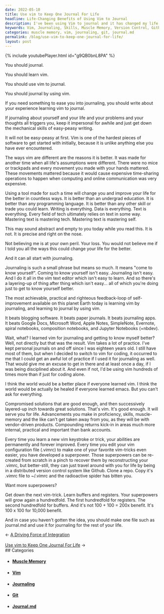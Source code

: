 ```yaml
---
date: 2022-05-10
title: Use vim to Keep One Journal For Life
headline: Life-Changing Benefits of Using Vim to Journal
description: I've been using Vim to journal and it has changed my life. It's difficult to learn, but the skills and muscle memory I've gained are permanent. Writing in Vim has helped me to better understand myself, and I've been able to use version control systems like Github to keep my .vimrc file with me wherever I go. I've also been learning new vim-tricks like buffers and registers to increase my power.
keywords: Vim, Journaling, Skills, Muscle Memory, Version Control, Github, .vimrc, Buffers, Registers, journal.md
categories: muscle memory, vim, journaling, git, journal.md
permalink: /blog/use-vim-to-keep-one-journal-for-life/
layout: post
---
```



{% include youtubePlayer.html id="g9QB0bnL8PA" %}

You should journal.

You should learn vim.

You should use vim to journal.

You should journal by using vim.

If you need something to ease you into journaling, you should write about your
experience learning vim to journal.

If journaling about yourself and your life and your problems and your thoughts
all triggers you, keep it impersonal for awhile and just get down the
mechanical skills of easy-peasy writing.

It will not be easy-peasy at first. Vim is one of the hardest pieces of
software to get started with initially, because it is unlike anything else you
have ever encountered.

The ways vim are different are the reasons it is better. It was made for
another time when all life's assumptions were different. There were no mice or
trackpads and every movement you made with your hands mattered. These movements
mattered because it would cause expensive time-sharing operations to happen
when computing and online communication was very expensive.

Using a tool made for such a time will change you and improve your life for the
better in countless ways. It is better than an undergrad education. It is
better than any programming language. It is better than any other skill or
trade you could learn. Writing is everything. Data is everything. Text is
everything. Every field of tech ultimately relies on text in some way.
Mastering text is mastering tech. Mastering text is mastering self.

This may sound abstract and empty to you today while you read this. It is not.
It is precise and right on the nose.

Not believing me is at your own peril. Your loss. You would not believe me if I
told you all the ways this could change your life for the better.

And it can all start with journaling.

Journaling is such a small phrase but means so much. It means "come to know
yourself". Coming to know yourself isn't easy. Journaling isn't easy. And I do
it all in the vim text editor which isn't easy to learn. And so there's a
layering-up of thing after thing which isn't easy... all of which you're doing
just to get to know yourself better.

The most achievable, practical and righteous feedback-loop of self-improvement
available on this planet Earth today is learning vim by journaling, and
learning to journal by using vim.

It beats blogging software. It beats paper journals. It beats journaling apps.
It beats Google Docs, Microsoft Word, Apple Notes, SimpleNote, Evernote, spiral
notebooks, composition notebooks, and Jupyter Notebooks (+nbdev).

Wait, what? I learned vim for journaling and getting to know myself better?
Well, not directly but that was the result. Vim takes a lot of practice. I've
kept personal journals on and off since I was eighteen years old. I still have
most of them, but when I decided to switch to vim for coding, it occurred to me
that I could get an awful lot of practice if I used it for journaling as well.
That would give me an excuse to get in there and at least once a day, if I was
being disciplined about it. And even if not, I'd be using vim hundreds of times
more than if just for coding alone.

I think the world would be a better place if everyone learned vim. I think the
world would be actually be healed if everyone learned emacs. But you can't ask
for everything.

Compromised solutions that are good enough, and then successively layered-up
inch towards great solutions. That's vim. It's good enough. It will serve you
for life. Advancements you make in proficiency, skills, muscle-memory and the
like can't get taken away from you, as they will be with vendor-driven
products. Compounding returns kick-in in areas much more internal, practical
and important than bank accounts.

Every time you learn a new vim keystroke or trick, your abilities are
permanently and forever improved. Every time you edit your vim configuration
file (.vimrc) to make one of your favorite vim-tricks even easier, you have
developed a superpower. Those superpowers can be re-created from scratch in a
pinch to recover them by reconstructing your .vimrc, but better-still, they can
just travel around with you for life by being in a distributed version control
system like Github. Clone a repo. Copy it's .vimrc file to ~/.vimrc and the
radioactive spider has bitten you.

Want more superpowers?

Get down the next vim-trick. Learn buffers and registers. Your superpowers will
grow again a hundredfold. The first hundredfold for registers. The second
hundredfold for buffers. And it's not 100 + 100 = 200x benefit. It's 100 x 100
for 10,000 benefit.

And in case you haven't gotten the idea, you should make one file such as
journal.md and use it for journaling for the rest of your life.

<div class="arrow-links"><div class="post-nav-prev"><span class="arrow">&larr;&nbsp;</span><a href="/blog/a-driving-force-of-integration/">A Driving Force of Integration</a></div> &nbsp; <div class="post-nav-next"><a href="/blog/use-vim-to-keep-one-journal-for-life/">Use vim to Keep One Journal For Life</a><span class="arrow">&nbsp;&rarr;</span></div></div>
## Categories

<ul>
<li><h4><a href='/muscle-memory/'>Muscle Memory</a></h4></li>
<li><h4><a href='/vim/'>Vim</a></h4></li>
<li><h4><a href='/journaling/'>Journaling</a></h4></li>
<li><h4><a href='/git/'>Git</a></h4></li>
<li><h4><a href='/journal-md/'>Journal.md</a></h4></li></ul>